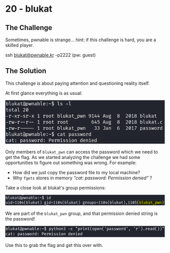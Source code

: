 # 20 - blukat

## The Challenge

Sometimes, pwnable is strange... hint: if this challenge is hard, you are a skilled player.

ssh blukat@pwnable.kr -p2222 \(pw: guest\)

## The Solution

This challenge is about paying attention and questioning reality itself.

At first glance everything is as usual:

![](../.gitbook/assets/image%20%2861%29.png)

Only members of `blukat_pwn` can access the password which we need to get the flag. As we started analyzing the challenge we had some opportunities to figure out something was wrong. For example:

* How did we just copy the password file to my local machine?
* Why `fgets` stores in memory _"cat: password: Permission denied"_ ?

Take a close look at blukat's group permissions:

![](../.gitbook/assets/image%20%2858%29.png)

We are part of the `blukat_pwn` group, and that permission denied string is the password!

![](../.gitbook/assets/image%20%2860%29.png)

Use this to grab the flag and get this over with.

